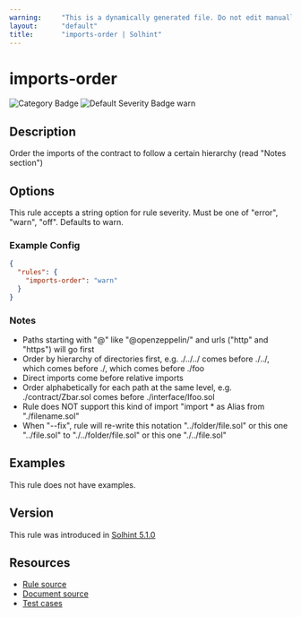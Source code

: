 ```yaml
---
warning:     "This is a dynamically generated file. Do not edit manually."
layout:      "default"
title:       "imports-order | Solhint"
---
```


# imports-order
![Category Badge](https://img.shields.io/badge/-Style%20Guide%20Rules-informational)
![Default Severity Badge warn](https://img.shields.io/badge/Default%20Severity-warn-yellow)

## Description
Order the imports of the contract to follow a certain hierarchy (read "Notes section")

## Options
This rule accepts a string option for rule severity. Must be one of "error", "warn", "off". Defaults to warn.

### Example Config
```json
{
  "rules": {
    "imports-order": "warn"
  }
}
```

### Notes
- Paths starting with "@" like "@openzeppelin/" and urls ("http" and "https") will go first
- Order by hierarchy of directories first, e.g. ./../../ comes before ./../, which comes before ./, which comes before ./foo
- Direct imports come before relative imports
- Order alphabetically for each path at the same level, e.g. ./contract/Zbar.sol comes before ./interface/Ifoo.sol
- Rule does NOT support this kind of import "import * as Alias from "./filename.sol"
- When "--fix",  rule will re-write this notation "../folder/file.sol" or this one "../file.sol" to "./../folder/file.sol" or this one "./../file.sol"

## Examples
This rule does not have examples.

## Version
This rule was introduced in [Solhint 5.1.0](https://github.com/protofire/solhint/blob/v5.1.0)

## Resources
- [Rule source](https://github.com/protofire/solhint/blob/master/lib/rules/order/imports-order.js)
- [Document source](https://github.com/protofire/solhint/blob/master/docs/rules/order/imports-order.md)
- [Test cases](https://github.com/protofire/solhint/blob/master/test/rules/order/imports-order.js)
